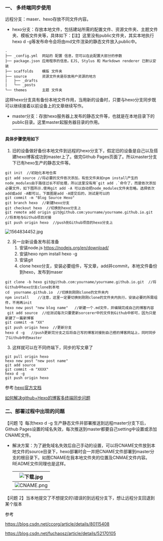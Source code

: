 ###  一、 多终端同步使用

远程分支：maser、hexo存放不同文件内容。

- hexo分支：存放本地文件，包括建站所需的配置文件、资源文件夹、主题文件夹、模板文件夹等，具体如下：【注】这里没有public文件夹，其实本地执行hexo d -g等发布命令会将由md文件渲染的静态文件放入public中。

```
.
├── _config.yml  网站的 配置 信息，您可以在此配置大部分的参数
├── package.json 应用程序的信息。EJS, Stylus 和 Markdown renderer 已默认安装
├── scaffolds    模版 文件夹
├── source       资源文件夹是存放用户资源的地方
|   ├── _drafts
|   └── _posts
└── themes       主题 文件夹
```

这样hexo分支具有备份本地文件作用，当用新的设备时，只要与hexo分支同步既可以继续接着以前设备上的文章继续写作。

- master分支：存放hexo服务器上发布的静态文件等，也就是在本地目录下的public目录。这里master起服务器目录的作用。

  ----

#### 具体步骤使用如下



1. 旧的设备做好备份本地文件到远程的hexo分支下，假定旧的设备是自己以及搭建hexo博客成功到master上了。做完Github Pages页面了。所以master分支下已有hexo生产的静态文件等。
```shell
git init  //初始化本地仓库
git add source //将必要的文件依次添加，有些文件夹如npm install产生的node_modules由于路径过长不好处理，所以这里没有用`git add .`命令了，而是依次添加必要文件，如下图所示.使用git add -A 可以自动把node_modules文件夹忽略。选择依次add或add -A都可以，下面图是add -A提交后的，测试是可以的
git commit -m "Blog Source Hexo"
git branch hexo  //新建hexo分支
git checkout hexo  //切换到hexo分支上
git remote add origin git@github.com:yourname/yourname.github.io.git  //将本地与Github项目对接
git push origin hexo  //push到Github项目的hexo分支上

```
![1564834452.jpg](https://i.loli.net/2019/08/03/y3WE4btpfas981U.png)

2. 另一台新设备发布前准备
   1. 安装node.js  https://nodejs.org/en/download/
   2. 安装hexo  npm install hexo -g
   3. 安装git
   4. clone hexo分支，安装必要组件，写文章，add并commit，本地文件备份到hexo，发布到maser
```shell
git clone -b hexo git@github.com:yourname/yourname.github.io.git  //将Github中hexo分支clone到本地
cd  yourname.github.io  //切换到刚刚clone的文件夹内
npm install    //注意，这里一定要切换到刚刚clone的文件夹内执行，安装必要的所需组件，不用再init
hexo new post "new blog name"   //新建一个.md文件，并编辑完成自己的博客内容
 git add source  //经测试每次只要更新sorcerer中的文件到Github中即可，因为只是新建了一篇新博客
git commit -m "XX"
git push origin hexo  //更新分支
hexo d -g   //push更新完分支之后将自己写的博客对接到自己搭的博客网站上，同时同步了Github中的master
```

3. 这样就可以在不同终端下，同步的写文章了
```shell
git pull origin hexo
hexo new post "new post name"
git add source
git commit -m "XXXX"
hexo d -g
git push origin hexo
```



参考:[hexo官方文档](https://hexo.io/zh-cn/docs/) 

[如何解决github+Hexo的博客多终端同步问题](https://blog.csdn.net/Monkey_LZL/article/details/60870891)



### 二、部署过程中出现的问题
【问题 1】每次hexo d -g 生产静态文件并部署推送到远程master分支下后，Github Pages设置的域名失效，每次推送到master都要自己setting中设置或添加CNAME文件。
- 解决方案：为了避免域名失效后自己手动的设置，可以将CNAME文件放到本地文件的source目录下，hexo部署时会一并把CNAME文件部署到master分支的根目录下。如图CNAME在我本地文件夹的位置及CNMAE文件内容。README文件同理也是这样。

  | ![下载.jpg](https://i.loli.net/2019/08/04/yzgJrMOTnKWhfp9.jpg) |
  | ---- |
  |   ![CNAME.png](https://i.loli.net/2019/08/04/W3sui1HbTRSzvo9.png)   |



【问题 2】当本地提交了不想提交的\错误的到远程分支下，想让远程分支回退到某个版本 

参考

https://blog.csdn.net/ccorg/article/details/80115408

https://blog.csdn.net/fuchaosz/article/details/52170105















